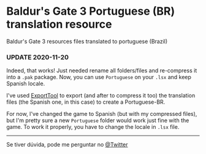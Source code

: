# Baldur's Gate 3 Portuguese (BR) translation resource
Baldur's Gate 3 resources files translated to portuguese (Brazil)

### UPDATE 2020-11-20
Indeed, that works!
Just needed rename all folders/files and re-compress it into a ```.pak``` package.
Now, you can use ```Portuguese``` on your ```.lsx``` and keep Spanish locale.



I've used [ExportTool](https://github.com/Norbyte/lslib) to export (and after to compress it too) the translation files (the Spanish one, in this case) to create a Portuguese-BR.

For now, I've changed the game to Spanish (but with my compressed files), but I'm pretty sure a new ```Portuguese``` folder would work just fine with the game.
To work it properly, you have to change the locale in ```.lsx``` file.

-------
Se tiver dúvida, pode me perguntar no [@Twitter](https://twitter.com/s4p0)
